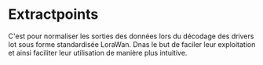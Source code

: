 # Extractpoints
C'est pour normaliser les sorties des données lors du décodage des drivers Iot sous forme standardisée LoraWan.
Dnas le but de faciler leur exploitation et ainsi faciliter leur utilisation de manière plus intuitive.
